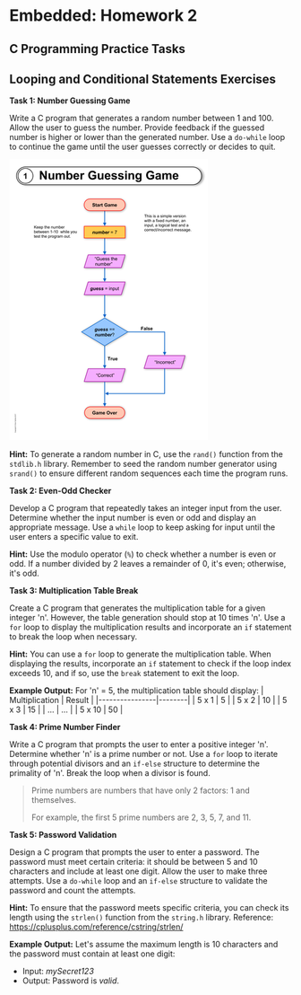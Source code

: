 # Embedded: Homework 2

## C Programming Practice Tasks

## Looping and Conditional Statements Exercises

**Task 1: Number Guessing Game**

Write a C program that generates a random number between 1 and 100. Allow the user to guess the number. Provide feedback if the guessed number is higher or lower than the generated number. Use a `do-while` loop to continue the game until the user guesses correctly or decides to quit.

![Alt text](image.png)

**Hint:** To generate a random number in C, use the `rand()` function from the `stdlib.h` library. Remember to seed the random number generator using `srand()` to ensure different random sequences each time the program runs.

**Task 2: Even-Odd Checker**

Develop a C program that repeatedly takes an integer input from the user. Determine whether the input number is even or odd and display an appropriate message. Use a `while` loop to keep asking for input until the user enters a specific value to exit.

**Hint:** Use the modulo operator (`%`) to check whether a number is even or odd. If a number divided by 2 leaves a remainder of 0, it's even; otherwise, it's odd.

**Task 3: Multiplication Table Break**

Create a C program that generates the multiplication table for a given integer 'n'. However, the table generation should stop at 10 times 'n'. Use a `for` loop to display the multiplication results and incorporate an `if` statement to break the loop when necessary.

**Hint:** You can use a `for` loop to generate the multiplication table. When displaying the results, incorporate an `if` statement to check if the loop index exceeds 10, and if so, use the `break` statement to exit the loop.

**Example Output:** For 'n' = 5, the multiplication table should display:
| Multiplication | Result |
|----------------|--------|
| 5 x 1          | 5      |
| 5 x 2          | 10     |
| 5 x 3          | 15     |
| ...            | ...    |
| 5 x 10         | 50     |


**Task 4: Prime Number Finder**

Write a C program that prompts the user to enter a positive integer 'n'. Determine whether 'n' is a prime number or not. Use a `for` loop to iterate through potential divisors and an `if-else` structure to determine the primality of 'n'. Break the loop when a divisor is found.

> Prime numbers are numbers that have only 2 factors: 1 and themselves.
> 
> For example, the first 5 prime numbers are 2, 3, 5, 7, and 11.

**Task 5: Password Validation**

Design a C program that prompts the user to enter a password. The password must meet certain criteria: it should be between 5 and 10 characters and include at least one digit. Allow the user to make three attempts. Use a `do-while` loop and an `if-else` structure to validate the password and count the attempts.

**Hint:** To ensure that the password meets specific criteria, you can check its length using the `strlen()` function from the `string.h` library.
Reference: https://cplusplus.com/reference/cstring/strlen/

**Example Output:** Let's assume the maximum length is 10 characters and the password must contain at least one digit:

- Input: *mySecret123*
- Output: Password is *valid*.
